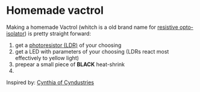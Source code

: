 # Homemade vactrol

Making a homemade Vactrol (whitch is a old brand name for [resistive opto-isolator](httpsen.wikipedia.orgwikiResistive_opto-isolator)) is pretty straight forward:

1. get a [photoresistor (LDR)](https://en.wikipedia.org/wiki/Photoresistor) of your choosing
2. get a LED with parameters of your choosing (LDRs react most effectively to yellow light)
3. prepear a small piece of **BLACK** heat-shrink
4. 

Inspired by: [Cynthia of Cyndustries](https://www.youtube.com/watch?v=xoTcHI2OcMg)